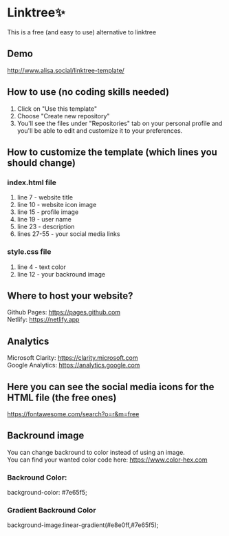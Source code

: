 # Linktree:sparkles:
This is a free (and easy to use) alternative to linktree 

## Demo
http://www.alisa.social/linktree-template/

## How to use (no coding skills needed)
1. Click on "Use this template"
2. Choose "Create new repository"
3. You'll see the files under "Repositories" tab on your personal profile and you'll be able to edit and customize it to your preferences.

## How to customize the template (which lines you should change)
### index.html file
1. line 7 - website title
2. line 10 - website icon image
3. line 15 - profile image
4. line 19 - user name
5. line 23 - description
6. lines 27-55 - your social media links 

### style.css file
1. line 4 - text color 
2. line 12 - your backround image

## Where to host your website?
Github Pages: https://pages.github.com  
Netlify: https://netlify.app

## Analytics 
Microsoft Clarity: https://clarity.microsoft.com  
Google Analytics: https://analytics.google.com  

## Here you can see the social media icons for the HTML file (the free ones)
https://fontawesome.com/search?o=r&m=free

## Backround image
You can change backround to color instead of using an image.  
You can find your wanted color code here: https://www.color-hex.com  

### Backround Color: 
background-color: #7e65f5;

### Gradient Backround Color
background-image:linear-gradient(#e8e0ff,#7e65f5);



